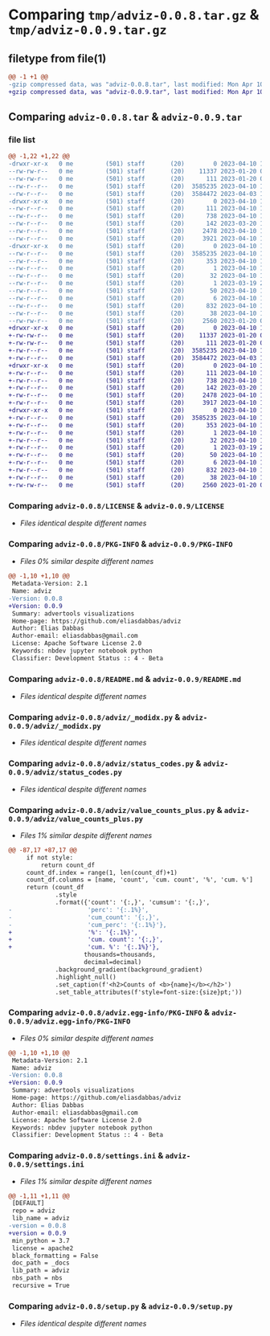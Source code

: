 # Comparing `tmp/adviz-0.0.8.tar.gz` & `tmp/adviz-0.0.9.tar.gz`

## filetype from file(1)

```diff
@@ -1 +1 @@
-gzip compressed data, was "adviz-0.0.8.tar", last modified: Mon Apr 10 19:21:08 2023, max compression
+gzip compressed data, was "adviz-0.0.9.tar", last modified: Mon Apr 10 19:54:55 2023, max compression
```

## Comparing `adviz-0.0.8.tar` & `adviz-0.0.9.tar`

### file list

```diff
@@ -1,22 +1,22 @@
-drwxr-xr-x   0 me         (501) staff       (20)        0 2023-04-10 19:21:08.534019 adviz-0.0.8/
--rw-rw-r--   0 me         (501) staff       (20)    11337 2023-01-20 02:50:04.000000 adviz-0.0.8/LICENSE
--rw-rw-r--   0 me         (501) staff       (20)      111 2023-01-20 02:50:04.000000 adviz-0.0.8/MANIFEST.in
--rw-r--r--   0 me         (501) staff       (20)  3585235 2023-04-10 19:21:08.533073 adviz-0.0.8/PKG-INFO
--rw-r--r--   0 me         (501) staff       (20)  3584472 2023-04-03 19:59:35.000000 adviz-0.0.8/README.md
-drwxr-xr-x   0 me         (501) staff       (20)        0 2023-04-10 19:21:08.515397 adviz-0.0.8/adviz/
--rw-r--r--   0 me         (501) staff       (20)      111 2023-04-10 19:17:02.000000 adviz-0.0.8/adviz/__init__.py
--rw-r--r--   0 me         (501) staff       (20)      738 2023-04-10 19:17:02.000000 adviz-0.0.8/adviz/_modidx.py
--rw-r--r--   0 me         (501) staff       (20)      142 2023-03-20 19:27:57.000000 adviz-0.0.8/adviz/core.py
--rw-r--r--   0 me         (501) staff       (20)     2478 2023-04-10 19:17:02.000000 adviz-0.0.8/adviz/status_codes.py
--rw-r--r--   0 me         (501) staff       (20)     3921 2023-04-10 19:17:02.000000 adviz-0.0.8/adviz/value_counts_plus.py
-drwxr-xr-x   0 me         (501) staff       (20)        0 2023-04-10 19:21:08.521638 adviz-0.0.8/adviz.egg-info/
--rw-r--r--   0 me         (501) staff       (20)  3585235 2023-04-10 19:21:08.000000 adviz-0.0.8/adviz.egg-info/PKG-INFO
--rw-r--r--   0 me         (501) staff       (20)      353 2023-04-10 19:21:08.000000 adviz-0.0.8/adviz.egg-info/SOURCES.txt
--rw-r--r--   0 me         (501) staff       (20)        1 2023-04-10 19:21:08.000000 adviz-0.0.8/adviz.egg-info/dependency_links.txt
--rw-r--r--   0 me         (501) staff       (20)       32 2023-04-10 19:21:08.000000 adviz-0.0.8/adviz.egg-info/entry_points.txt
--rw-r--r--   0 me         (501) staff       (20)        1 2023-03-19 21:23:32.000000 adviz-0.0.8/adviz.egg-info/not-zip-safe
--rw-r--r--   0 me         (501) staff       (20)       50 2023-04-10 19:21:08.000000 adviz-0.0.8/adviz.egg-info/requires.txt
--rw-r--r--   0 me         (501) staff       (20)        6 2023-04-10 19:21:08.000000 adviz-0.0.8/adviz.egg-info/top_level.txt
--rw-r--r--   0 me         (501) staff       (20)      832 2023-04-10 19:17:02.000000 adviz-0.0.8/settings.ini
--rw-r--r--   0 me         (501) staff       (20)       38 2023-04-10 19:21:08.534142 adviz-0.0.8/setup.cfg
--rw-rw-r--   0 me         (501) staff       (20)     2560 2023-01-20 02:50:04.000000 adviz-0.0.8/setup.py
+drwxr-xr-x   0 me         (501) staff       (20)        0 2023-04-10 19:54:55.280104 adviz-0.0.9/
+-rw-rw-r--   0 me         (501) staff       (20)    11337 2023-01-20 02:50:04.000000 adviz-0.0.9/LICENSE
+-rw-rw-r--   0 me         (501) staff       (20)      111 2023-01-20 02:50:04.000000 adviz-0.0.9/MANIFEST.in
+-rw-r--r--   0 me         (501) staff       (20)  3585235 2023-04-10 19:54:55.279139 adviz-0.0.9/PKG-INFO
+-rw-r--r--   0 me         (501) staff       (20)  3584472 2023-04-03 19:59:35.000000 adviz-0.0.9/README.md
+drwxr-xr-x   0 me         (501) staff       (20)        0 2023-04-10 19:54:55.262947 adviz-0.0.9/adviz/
+-rw-r--r--   0 me         (501) staff       (20)      111 2023-04-10 19:52:09.000000 adviz-0.0.9/adviz/__init__.py
+-rw-r--r--   0 me         (501) staff       (20)      738 2023-04-10 19:52:10.000000 adviz-0.0.9/adviz/_modidx.py
+-rw-r--r--   0 me         (501) staff       (20)      142 2023-03-20 19:27:57.000000 adviz-0.0.9/adviz/core.py
+-rw-r--r--   0 me         (501) staff       (20)     2478 2023-04-10 19:52:09.000000 adviz-0.0.9/adviz/status_codes.py
+-rw-r--r--   0 me         (501) staff       (20)     3917 2023-04-10 19:52:09.000000 adviz-0.0.9/adviz/value_counts_plus.py
+drwxr-xr-x   0 me         (501) staff       (20)        0 2023-04-10 19:54:55.269455 adviz-0.0.9/adviz.egg-info/
+-rw-r--r--   0 me         (501) staff       (20)  3585235 2023-04-10 19:54:55.000000 adviz-0.0.9/adviz.egg-info/PKG-INFO
+-rw-r--r--   0 me         (501) staff       (20)      353 2023-04-10 19:54:55.000000 adviz-0.0.9/adviz.egg-info/SOURCES.txt
+-rw-r--r--   0 me         (501) staff       (20)        1 2023-04-10 19:54:55.000000 adviz-0.0.9/adviz.egg-info/dependency_links.txt
+-rw-r--r--   0 me         (501) staff       (20)       32 2023-04-10 19:54:55.000000 adviz-0.0.9/adviz.egg-info/entry_points.txt
+-rw-r--r--   0 me         (501) staff       (20)        1 2023-03-19 21:23:32.000000 adviz-0.0.9/adviz.egg-info/not-zip-safe
+-rw-r--r--   0 me         (501) staff       (20)       50 2023-04-10 19:54:55.000000 adviz-0.0.9/adviz.egg-info/requires.txt
+-rw-r--r--   0 me         (501) staff       (20)        6 2023-04-10 19:54:55.000000 adviz-0.0.9/adviz.egg-info/top_level.txt
+-rw-r--r--   0 me         (501) staff       (20)      832 2023-04-10 19:49:18.000000 adviz-0.0.9/settings.ini
+-rw-r--r--   0 me         (501) staff       (20)       38 2023-04-10 19:54:55.280246 adviz-0.0.9/setup.cfg
+-rw-rw-r--   0 me         (501) staff       (20)     2560 2023-01-20 02:50:04.000000 adviz-0.0.9/setup.py
```

### Comparing `adviz-0.0.8/LICENSE` & `adviz-0.0.9/LICENSE`

 * *Files identical despite different names*

### Comparing `adviz-0.0.8/PKG-INFO` & `adviz-0.0.9/PKG-INFO`

 * *Files 0% similar despite different names*

```diff
@@ -1,10 +1,10 @@
 Metadata-Version: 2.1
 Name: adviz
-Version: 0.0.8
+Version: 0.0.9
 Summary: advertools visualizations
 Home-page: https://github.com/eliasdabbas/adviz
 Author: Elias Dabbas
 Author-email: eliasdabbas@gmail.com
 License: Apache Software License 2.0
 Keywords: nbdev jupyter notebook python
 Classifier: Development Status :: 4 - Beta
```

### Comparing `adviz-0.0.8/README.md` & `adviz-0.0.9/README.md`

 * *Files identical despite different names*

### Comparing `adviz-0.0.8/adviz/_modidx.py` & `adviz-0.0.9/adviz/_modidx.py`

 * *Files identical despite different names*

### Comparing `adviz-0.0.8/adviz/status_codes.py` & `adviz-0.0.9/adviz/status_codes.py`

 * *Files identical despite different names*

### Comparing `adviz-0.0.8/adviz/value_counts_plus.py` & `adviz-0.0.9/adviz/value_counts_plus.py`

 * *Files 1% similar despite different names*

```diff
@@ -87,17 +87,17 @@
     if not style:
         return count_df
     count_df.index = range(1, len(count_df)+1)
     count_df.columns = [name, 'count', 'cum. count', '%', 'cum. %']
     return (count_df
             .style
             .format({'count': '{:,}', 'cumsum': '{:,}', 
-                     'perc': '{:.1%}',
-                     'cum_count': '{:,}',
-                     'cum_perc': '{:.1%}'},
+                     '%': '{:.1%}',
+                     'cum. count': '{:,}',
+                     'cum. %': '{:.1%}'},
                     thousands=thousands,
                     decimal=decimal)
             .background_gradient(background_gradient)
             .highlight_null()
             .set_caption(f'<h2>Counts of <b>{name}</b></h2>')
             .set_table_attributes(f'style=font-size:{size}pt;'))
```

### Comparing `adviz-0.0.8/adviz.egg-info/PKG-INFO` & `adviz-0.0.9/adviz.egg-info/PKG-INFO`

 * *Files 0% similar despite different names*

```diff
@@ -1,10 +1,10 @@
 Metadata-Version: 2.1
 Name: adviz
-Version: 0.0.8
+Version: 0.0.9
 Summary: advertools visualizations
 Home-page: https://github.com/eliasdabbas/adviz
 Author: Elias Dabbas
 Author-email: eliasdabbas@gmail.com
 License: Apache Software License 2.0
 Keywords: nbdev jupyter notebook python
 Classifier: Development Status :: 4 - Beta
```

### Comparing `adviz-0.0.8/settings.ini` & `adviz-0.0.9/settings.ini`

 * *Files 1% similar despite different names*

```diff
@@ -1,11 +1,11 @@
 [DEFAULT]
 repo = adviz
 lib_name = adviz
-version = 0.0.8
+version = 0.0.9
 min_python = 3.7
 license = apache2
 black_formatting = False
 doc_path = _docs
 lib_path = adviz
 nbs_path = nbs
 recursive = True
```

### Comparing `adviz-0.0.8/setup.py` & `adviz-0.0.9/setup.py`

 * *Files identical despite different names*

